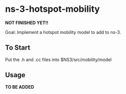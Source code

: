 # ns-3-hotspot-mobility

**NOT FINISHED YET!!**

Goal: Implement a hotspot mobility model to add to ns-3.

## To Start
Put the .h and .cc files into $NS3/src/mobility/model

## Usage
**TO BE ADDED**
